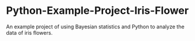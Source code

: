 # Python-Example-Project-Iris-Flower
An example project of using Bayesian statistics and Python to analyze the data of iris flowers.
